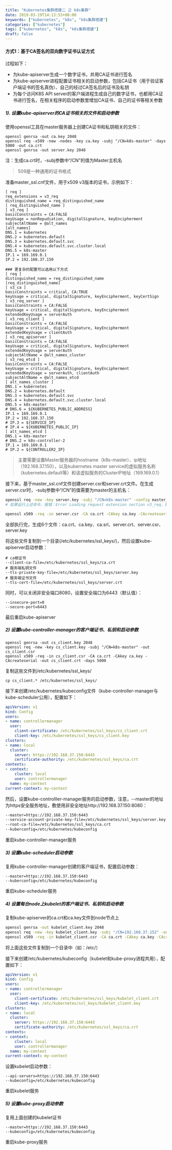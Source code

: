 ```yaml
---
title: "Kubernetes集群搭建二 之 k8s集群"
date: 2019-03-19T14:13:53+08:00
keywords: ["kubernetes", "k8s", "k8s集群搭建"]
categories: ["kubernetes"]
tags: ["kubernetes", "k8s", "k8s集群搭建"]
draft: false
---
```



#### 方式1：基于CA签名的双向数字证书认证方式
过程如下：
- 为kube-apiserver生成一个数字证书，并用CA证书进行签名
- 为kube-apiserver进程配置证书相关的启动参数，包括CA证书（用于验证客户端证书的签名真伪）、自己的经过CA签名后的证书及私钥
- 为每个访问K8S API server的客户端进程生成自己的数字证书，也都用CA证书进行签名，在相关程序的启动参数里增加CA证书、自己的证书等相关参数

##### 1). 设置kube-apiserver的CA证书相关的文件和启动参数
使用openssl工具在master服务器上创建CA证书和私钥相关的文件：
```
openssl genrsa -out ca.key 2048
openssl req -x509 -new -nodes -key ca.key -subj "/CN=k8s-master" -days 5000 -out ca.crt
openssl genrsa -out server.key 2048
```
注：生成ca.crt时，-subj参数中“/CN”的值为Master主机名

> 509是一种通用的证书格式

准备master_ssl.cnf文件，用于x509 v3版本的证书，示例如下：
```
[ req ]
req_extensions = v3_req
distinguished_name = req_distinguished_name
[ req_distinguished_name ]
[ v3_req ]
basicConstraints = CA:FALSE
keyUsage = nonRepudiation, digitalSignature, keyEncipherment
subjectAltName = @alt_names
[alt_names]
DNS.1 = kubernetes
DNS.2 = kubernetes.default
DNS.3 = kubernetes.default.svc
DNS.4 = kubernetes.default.svc.cluster.local
DNS.5 = k8s-master
IP.1 = 169.169.0.1
IP.2 = 192.168.37.150

### 更复杂的配置可以选用以下方式
[ req ]
distinguished_name = req_distinguished_name
[req_distinguished_name]
[ v3_ca ]
basicConstraints = critical, CA:TRUE
keyUsage = critical, digitalSignature, keyEncipherment, keyCertSign
[ v3_req_server ]
basicConstraints = CA:FALSE
keyUsage = critical, digitalSignature, keyEncipherment
extendedKeyUsage = serverAuth
[ v3_req_client ]
basicConstraints = CA:FALSE
keyUsage = critical, digitalSignature, keyEncipherment
extendedKeyUsage = clientAuth
[ v3_req_apiserver ]
basicConstraints = CA:FALSE
keyUsage = critical, digitalSignature, keyEncipherment
extendedKeyUsage = serverAuth
subjectAltName = @alt_names_cluster
[ v3_req_etcd ]
basicConstraints = CA:FALSE
keyUsage = critical, digitalSignature, keyEncipherment
extendedKeyUsage = serverAuth, clientAuth
subjectAltName = @alt_names_etcd
[ alt_names_cluster ]
DNS.1 = kubernetes
DNS.2 = kubernetes.default
DNS.3 = kubernetes.default.svc
DNS.4 = kubernetes.default.svc.cluster.local
DNS.5 = k8s-master
# DNS.6 = ${KUBERNETES_PUBLIC_ADDRESS}
IP.1 = 169.169.0.1
IP.2 = 192.168.37.150
# IP.3 = ${SERVICE_IP}
# IP.4 = ${KUBERNETES_PUBLIC_IP}
[ alt_names_etcd ]
DNS.1 = k8s-master
# DNS.2 = k8s-controller-2
IP.1 = 169.169.0.1
# IP.2 = ${CONTROLLER2_IP}
```
> 主要需要设置Master服务器的hostname（k8s-master）、ip地址（192.168.37.150），以及kubernetes master service的虚拟服务名称（kubernetes.default等）和该虚拟服务的ClusterIP地址（169.169.0.1）

接下来，基于master_ssl.cnf文件创建server.csr和server.crt文件。在生成server.csr时，-subj参数中“/CN”的值需要为master的主机名：
```sh
openssl req -new -key server.key -subj "/CN=k8s-master" -config master_ssl.cnf -out server.csr
# 如果运行上述命令，报错：Error Loading request extension section v3_req，则需要检查.cnf文件是否书写正确

openssl x509 -req -in server.csr -CA ca.crt -CAkey ca.key -CAcreateserial -days 5000 -extensions v3_req -extfile master_ssl.cnf -out server.crt
```
全部执行完，生成6个文件：ca.crt、ca.key、ca.srl、server.crt、server.csr、server.key


将这些文件复制到一个目录(/etc/kubernetes/ssl_keys/)，然后设置kube-apiserver启动参数：
```
# ca根证书
--client-ca-file=/etc/kubernetes/ssl_keys/ca.crt
# 服务端私钥文件
--tls-private-key-file=/etc/kubernetes/ssl_keys/server.key
# 服务端证书文件
--tls-cert-file=/etc/kubernetes/ssl_keys/server.crt
```
同时，可以关闭非安全端口8080，设置安全端口为6443（默认值）：
```
--insecure-port=0
--secure-port=6443
```
最后重启kube-apiserver

##### 2) 设置kube-controller-manager的客户端证书、私钥和启动参数
```
openssl genrsa -out cs_client.key 2048
openssl req -new -key cs_client.key -subj "/CN=k8s-master" -out cs_client.csr
openssl x509 -req -in cs_client.csr -CA ca.crt -CAkey ca.key -CAcreateserial -out cs_client.crt -days 5000

```
复制这些文件到/etc/kubernetes/ssl_keys/
```
cp cs_client.* /etc/kubernetes/ssl_keys/
```

接下来创建/etc/kubernetes/kubeconfig文件（kube-controller-manager与kube-scheduler公用），配置如下：
```yaml
apiVersion: v1
kind: Config
users:
- name: controllermanager
  user:
    client-certificate: /etc/kubernetes/ssl_keys/cs_client.crt
    client-key: /etc/kubernetes/ssl_keys/cs_client.key
clusters:
- name: local
  cluster:
    server: https://192.168.37.150:6443
    certificate-authority: /etc/kubernetes/ssl_keys/ca.crt
contexts:
- context:
    cluster: local
    user: controllermanager
  name: my-context
current-context: my-context
```
然后，设置kube-controlller-manager服务的启动参数，注意，--master的地址为https安全服务地址，敷使用非安全地址http://192.168.37.150:8080：
```sh
--master=https://192.168.37.150:6443
--service-account-private-key-file=/etc/kubernetes/ssl_keys/server.key
--root-ca-file=/etc/kubernetes/ssl_keys/ca.crt
--kuberconfig=/etc/kubernetes/kubeconfig

```
重启kube-controller-manager服务


##### 3) 设置kube-scheduler启动参数
复用kube-controller-manager创建的客户端证书，配置启动参数：
```
--master=https://192.168.37.150:6443
--kuberconfig=/etc/kubernetes/kubeconfig
```
重启kube-scheduler服务

##### 4) 设置每台node上kubelet的客户端证书、私钥和启动参数
复制kube-apiserver的ca.crt和ca.key文件到node节点上
```sh
openssl genrsa -out kubelet_client.key 2048
openssl req -new -key kubelet_client.key -subj "/CN=192.168.37.152" -out kubelet_client.csr
openssl x509 -req -in kubelet_client.csr -CA ca.crt -CAkey ca.key -CAcreateserial -out kubelet_client.crt -days 5000

```
将上面这些文件复制到一个目录中（如：/etc/）

接下来创建/etc/kubernetes/kubeconfig（kubelet和kube-proxy进程共用），配置如下：
```yaml
apiVersion: v1
kind: Config
users:
- name: controllermanager
  user:
    client-certificate: /etc/kubernetes/ssl_keys/kubelet_client.crt
    client-key: /etc/kubernetes/ssl_keys/kubelet_client.key
clusters:
- name: local
  cluster:
    server: https://192.168.37.150:6443
    certificate-authority: /etc/kubernetes/ssl_keys/ca.crt
contexts:
- context:
    cluster: local
    user: controllermanager
  name: my-context
current-context: my-context

```

设置kubelet启动参数：
```
--api-servers=https://192.168.37.150:6443
--kubeconfig=/etc/kubernetes/kubeconfig
```
重启kubelet服务

##### 5) 设置kube-proxy启动参数
复用上面创建的kubelet证书
```
--master=https://192.168.37.150:6443
--kubeconfig=/etc/kubernetes/kubeconfig
```
重启kube-proxy服务



